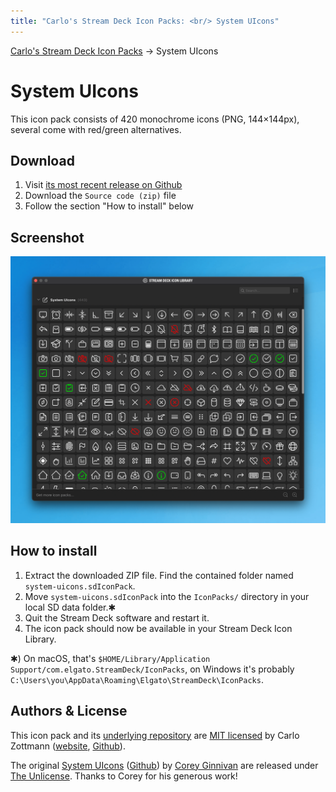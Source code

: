 ```yaml
---
title: "Carlo's Stream Deck Icon Packs: <br/> System UIcons"
---
```


<nav>
  <a href="/">Carlo's Stream Deck Icon Packs</a> → System UIcons
</nav>

# System UIcons

This icon pack consists of 420 monochrome icons (PNG, 144×144px), several come
with red/green alternatives.

## Download

1. Visit [its most recent release on Github](https://github.com/carlo/streamdeck-iconpack-system-uicons/releases/latest)
1. Download the `Source code (zip)` file
1. Follow the section "How to install" below

## Screenshot

![Screenshot of the Stream Deck Icon Library](./img/screenshot-system-uicons.png)

## How to install

1. Extract the downloaded ZIP file. Find the contained folder named `system-uicons.sdIconPack`.
2. Move `system-uicons.sdIconPack` into the `IconPacks/` directory in your local SD data folder.✱
3. Quit the Stream Deck software and restart it.
4. The icon pack should now be available in your Stream Deck Icon Library.

✱) On macOS, that's `$HOME/Library/Application Support/com.elgato.StreamDeck/IconPacks`,
on Windows it's probably `C:\Users\you\AppData\Roaming\Elgato\StreamDeck\IconPacks`.

## Authors & License

This icon pack and its [underlying repository](https://github.com/carlo/streamdeck-iconpack-system-uicons)
are [MIT licensed](https://github.com/carlo/streamdeck-iconpack-system-uicons/blob/main/system-uicons.sdIconPack/LICENSE.md)
by Carlo Zottmann ([website](https://zottmann.org),
[Github](https://github.com/carlo)).

The original [System UIcons](https://systemuicons.com/)
([Github](https://github.com/CoreyGinnivan/system-uicons)) by
[Corey Ginnivan](https://corey.ginnivan.net/) are released under
[The Unlicense](https://github.com/CoreyGinnivan/system-uicons/blob/master/LICENSE).
Thanks to Corey for his generous work!
